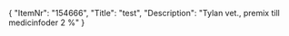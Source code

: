 {
  "ItemNr": "154666",
  "Title": "test",
  "Description": "Tylan vet., premix till medicinfoder 2 %"
}